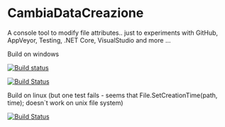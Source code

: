 # CambiaDataCreazione

A console tool to modify file attributes.. just to experiments with GitHub, AppVeyor, Testing, .NET Core, VisualStudio and more ...

Build on windows

[![Build status](https://ci.appveyor.com/api/projects/status/github/locomotive223/CambiaDataCreazione?svg=true)](https://ci.appveyor.com/api/projects/status/github/locomotive223)


[![Build Status](https://dev.azure.com/a040515/a040515/_apis/build/status/locomotive223.CambiaDataCreazione?branchName=master)](https://dev.azure.com/a040515/a040515/_build/latest?definitionId=1&branchName=master)

Build on linux (but one test fails - seems that File.SetCreationTime(path, time); doesn`t work on unix file system)

[![Build Status](https://travis-ci.org/locomotive223/CambiaDataCreazione.svg?branch=master)](https://travis-ci.org/locomotive223/CambiaDataCreazione)


